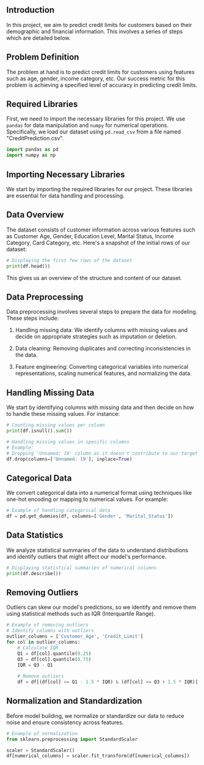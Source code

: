 ## Introduction
In this project, we aim to predict credit limits for customers based on their demographic and financial information. This involves a series of steps which are detailed below.

## Problem Definition
The problem at hand is to predict credit limits for customers using features such as age, gender, income category, etc. Our success metric for this problem is achieving a specified level of accuracy in predicting credit limits.

## Required Libraries
First, we need to import the necessary libraries for this project. We use `pandas` for data manipulation and `numpy` for numerical operations. Specifically, we load our dataset using `pd.read_csv` from a file named "CreditPrediction.csv".

```python
import pandas as pd
import numpy as np
```

## Importing Necessary Libraries
We start by importing the required libraries for our project. These libraries are essential for data handling and processing.

## Data Overview
The dataset consists of customer information across various features such as Customer Age, Gender, Education Level, Marital Status, Income Category, Card Category, etc. Here's a snapshot of the initial rows of our dataset:

```python
# Displaying the first few rows of the dataset
print(df.head())
```

This gives us an overview of the structure and content of our dataset.

## Data Preprocessing
Data preprocessing involves several steps to prepare the data for modeling. These steps include:

1. Handling missing data: We identify columns with missing values and decide on appropriate strategies such as imputation or deletion.
   
2. Data cleaning: Removing duplicates and correcting inconsistencies in the data.
   
3. Feature engineering: Converting categorical variables into numerical representations, scaling numerical features, and normalizing the data.

## Handling Missing Data
We start by identifying columns with missing data and then decide on how to handle these missing values. For instance:

```python
# Counting missing values per column
print(df.isnull().sum())

# Handling missing values in specific columns
# Example:
# Dropping 'Unnamed: 19' column as it doesn't contribute to our target class
df.drop(columns=['Unnamed: 19'], inplace=True)
```

## Categorical Data
We convert categorical data into a numerical format using techniques like one-hot encoding or mapping to numerical values. For example:

```python
# Example of handling categorical data
df = pd.get_dummies(df, columns=['Gender', 'Marital_Status'])
```

## Data Statistics
We analyze statistical summaries of the data to understand distributions and identify outliers that might affect our model's performance.

```python
# Displaying statistical summaries of numerical columns
print(df.describe())
```

## Removing Outliers
Outliers can skew our model's predictions, so we identify and remove them using statistical methods such as IQR (Interquartile Range).

```python
# Example of removing outliers
# Identify columns with outliers
outlier_columns = ['Customer_Age', 'Credit_Limit']
for col in outlier_columns:
    # Calculate IQR
    Q1 = df[col].quantile(0.25)
    Q3 = df[col].quantile(0.75)
    IQR = Q3 - Q1
    
    # Remove outliers
    df = df[(df[col] >= Q1 - 1.5 * IQR) & (df[col] <= Q3 + 1.5 * IQR)]
```

## Normalization and Standardization
Before model building, we normalize or standardize our data to reduce noise and ensure consistency across features.

```python
# Example of normalization
from sklearn.preprocessing import StandardScaler

scaler = StandardScaler()
df[numerical_columns] = scaler.fit_transform(df[numerical_columns])
```
